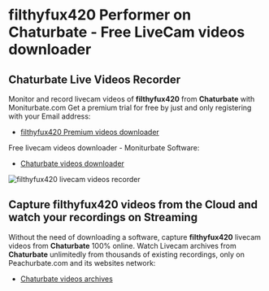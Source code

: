 # filthyfux420 Performer on Chaturbate - Free LiveCam videos downloader

## Chaturbate Live Videos Recorder

Monitor and record livecam videos of **filthyfux420** from **Chaturbate** with Moniturbate.com
Get a premium trial for free by just and only registering with your Email address:
* [filthyfux420 Premium videos downloader](https://moniturbate.com/request-demo-licence-key.html)

Free livecam videos downloader - Moniturbate Software:
* [Chaturbate videos downloader](https://moniturbate.com/moniturbate-download-software.html)

![filthyfux420 livecam videos recorder](https://peachurnet.com/templates/moniturbate-software.png)


## Capture filthyfux420 videos from the Cloud and watch your recordings on Streaming

Without the need of downloading a software, capture **filthyfux420** livecam videos from **Chaturbate** 100% online.
Watch Livecam archives from **Chaturbate** unlimitedly from thousands of existing recordings, only on Peachurbate.com and its websites network:
* [Chaturbate videos archives](https://peachurnet.com/)